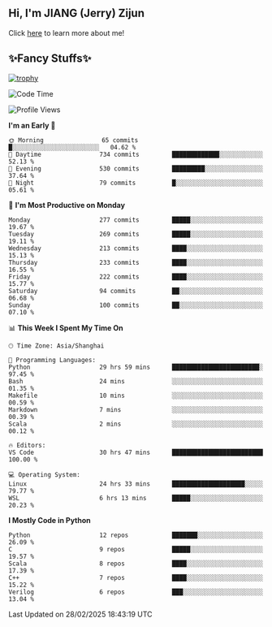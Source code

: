 ## Hi, I'm JIANG (Jerry) Zijun

Click [here](https://jzjerry.github.io/about/) to learn more about me!

## ✨Fancy Stuffs✨
[![trophy](https://github-profile-trophy.vercel.app/?username=jzjerry&theme=onedark)](https://github.com/ryo-ma/github-profile-trophy)
<!--START_SECTION:waka-->
![Code Time](http://img.shields.io/badge/Code%20Time-1%2C086%20hrs%2020%20mins-blue)

![Profile Views](http://img.shields.io/badge/Profile%20Views-0-blue)

**I'm an Early 🐤** 

```text
🌞 Morning                65 commits          █░░░░░░░░░░░░░░░░░░░░░░░░   04.62 % 
🌆 Daytime                734 commits         █████████████░░░░░░░░░░░░   52.13 % 
🌃 Evening                530 commits         █████████░░░░░░░░░░░░░░░░   37.64 % 
🌙 Night                  79 commits          █░░░░░░░░░░░░░░░░░░░░░░░░   05.61 % 
```
📅 **I'm Most Productive on Monday** 

```text
Monday                   277 commits         █████░░░░░░░░░░░░░░░░░░░░   19.67 % 
Tuesday                  269 commits         █████░░░░░░░░░░░░░░░░░░░░   19.11 % 
Wednesday                213 commits         ████░░░░░░░░░░░░░░░░░░░░░   15.13 % 
Thursday                 233 commits         ████░░░░░░░░░░░░░░░░░░░░░   16.55 % 
Friday                   222 commits         ████░░░░░░░░░░░░░░░░░░░░░   15.77 % 
Saturday                 94 commits          ██░░░░░░░░░░░░░░░░░░░░░░░   06.68 % 
Sunday                   100 commits         ██░░░░░░░░░░░░░░░░░░░░░░░   07.10 % 
```


📊 **This Week I Spent My Time On** 

```text
🕑︎ Time Zone: Asia/Shanghai

💬 Programming Languages: 
Python                   29 hrs 59 mins      ████████████████████████░   97.45 % 
Bash                     24 mins             ░░░░░░░░░░░░░░░░░░░░░░░░░   01.35 % 
Makefile                 10 mins             ░░░░░░░░░░░░░░░░░░░░░░░░░   00.59 % 
Markdown                 7 mins              ░░░░░░░░░░░░░░░░░░░░░░░░░   00.39 % 
Scala                    2 mins              ░░░░░░░░░░░░░░░░░░░░░░░░░   00.12 % 

🔥 Editors: 
VS Code                  30 hrs 47 mins      █████████████████████████   100.00 % 

💻 Operating System: 
Linux                    24 hrs 33 mins      ████████████████████░░░░░   79.77 % 
WSL                      6 hrs 13 mins       █████░░░░░░░░░░░░░░░░░░░░   20.23 % 
```

**I Mostly Code in Python** 

```text
Python                   12 repos            ███████░░░░░░░░░░░░░░░░░░   26.09 % 
C                        9 repos             █████░░░░░░░░░░░░░░░░░░░░   19.57 % 
Scala                    8 repos             ████░░░░░░░░░░░░░░░░░░░░░   17.39 % 
C++                      7 repos             ████░░░░░░░░░░░░░░░░░░░░░   15.22 % 
Verilog                  6 repos             ███░░░░░░░░░░░░░░░░░░░░░░   13.04 % 
```




 Last Updated on 28/02/2025 18:43:19 UTC
<!--END_SECTION:waka-->
